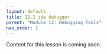 ```yaml
---
layout: default
title: 12.2 ide debugger
parent: "Module 12: Debugging Tools"
nav_order: 2
---
```


Content for this lesson is coming soon.
